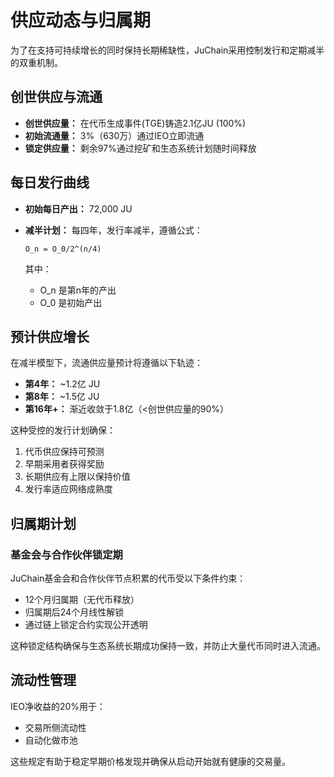 # 供应动态与归属期

为了在支持可持续增长的同时保持长期稀缺性，JuChain采用控制发行和定期减半的双重机制。

## 创世供应与流通

* **创世供应量：** 在代币生成事件(TGE)铸造2.1亿JU (100%)
* **初始流通量：** 3%（630万）通过IEO立即流通
* **锁定供应量：** 剩余97%通过挖矿和生态系统计划随时间释放

## 每日发行曲线

* **初始每日产出：** 72,000 JU
*   **减半计划：** 每四年，发行率减半，遵循公式：

    ```
    O_n = O_0/2^(n/4)
    ```

    其中：

    * O\_n 是第n年的产出
    * O\_0 是初始产出

## 预计供应增长

在减半模型下，流通供应量预计将遵循以下轨迹：

* **第4年：** \~1.2亿 JU
* **第8年：** \~1.5亿 JU
* **第16年+：** 渐近收敛于1.8亿（<创世供应量的90%）

这种受控的发行计划确保：

1. 代币供应保持可预测
2. 早期采用者获得奖励
3. 长期供应有上限以保持价值
4. 发行率适应网络成熟度

## 归属期计划

### 基金会与合作伙伴锁定期

JuChain基金会和合作伙伴节点积累的代币受以下条件约束：

* 12个月归属期（无代币释放）
* 归属期后24个月线性解锁
* 通过链上锁定合约实现公开透明

这种锁定结构确保与生态系统长期成功保持一致，并防止大量代币同时进入流通。

## 流动性管理

IEO净收益的20%用于：

* 交易所侧流动性
* 自动化做市池

这些规定有助于稳定早期价格发现并确保从启动开始就有健康的交易量。
